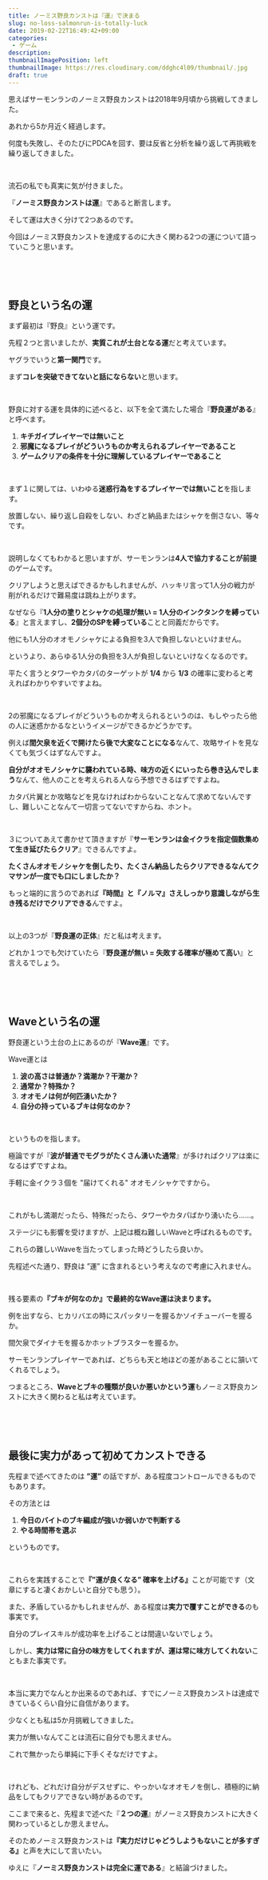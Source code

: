 ```yaml
---
title: ノーミス野良カンストは『運』で決まる
slug: no-loss-salmonrun-is-totally-luck
date: 2019-02-22T16:49:42+09:00
categories: 
 - ゲーム
description: 
thumbnailImagePosition: left
thumbnailImage: https://res.cloudinary.com/ddghc4l09/thumbnail/.jpg
draft: true
---
```


<!--more-->

思えばサーモンランのノーミス野良カンストは2018年9月頃から挑戦してきました。

あれから5か月近く経過します。

何度も失敗し、そのたびにPDCAを回す、要は反省と分析を繰り返して再挑戦を繰り返してきました。

&nbsp;

流石の私でも真実に気が付きました。

『<strong>ノーミス野良カンストは運</strong>』であると断言します。

そして運は大きく分けて2つあるのです。

今回はノーミス野良カンストを達成するのに大きく関わる2つの運について語っていこうと思います。

&nbsp;

&nbsp;
<h2>野良という名の運</h2>
まず最初は『野良』という運です。

先程２つと言いましたが、<strong>実質これが土台となる運</strong>だと考えています。

ヤグラでいうと<strong>第一関門</strong>です。

まず<strong>コレを突破できてないと話にならない</strong>と思います。

&nbsp;

野良に対する運を具体的に述べると、以下を全て満たした場合『<strong>野良運がある</strong>』と呼べます。
<ol>
 	<li><strong>キチガイプレイヤーでは無いこと</strong></li>
 	<li><strong>邪魔になるプレイがどういうものか考えられるプレイヤーであること</strong></li>
 	<li><strong>ゲームクリアの条件を十分に理解しているプレイヤーであること</strong></li>
</ol>
&nbsp;

まず１に関しては、いわゆる<strong>迷惑行為をするプレイヤーでは無いこと</strong>を指します。

放置しない、繰り返し自殺をしない、わざと納品またはシャケを倒さない、等々です。

&nbsp;

説明しなくてもわかると思いますが、サーモンランは<strong>4人で協力することが前提</strong>のゲームです。

クリアしようと思えばできるかもしれませんが、ハッキリ言って1人分の戦力が削がれるだけで難易度は跳ね上がります。

なぜなら『<strong>1人分の塗りとシャケの処理が無い = 1人分のインクタンクを縛っている</strong>』と言えますし、<strong>2個分のSPを縛っている</strong>ことと同義だからです。

他にも1人分のオオモノシャケによる負担を3人で負担しないといけません。

というより、あらゆる1人分の負担を3人が負担しないといけなくなるのです。

平たく言うとタワーやカタパのターゲットが <strong>1/4</strong> から <strong>1/3</strong> の確率に変わると考えればわかりやすいですよね。

&nbsp;

2の邪魔になるプレイがどういうものか考えられるというのは、もしやったら他の人に迷惑かかるなというイメージができるかどうかです。

例えば<strong>間欠泉を近くで開けたら後で大変なことになる</strong>なんて、攻略サイトを見なくても気づくはずなんですよ。

<strong>自分がオオモノシャケに襲われている時、味方の近くにいったら巻き込んでしまう</strong>なんて、他人のことを考えられる人なら予想できるはずですよね。

カタパ片翼とか攻略などを見なければわからないことなんて求めてないんですし、難しいことなんて一切言ってないですからね、ホント。

&nbsp;

３についてあえて書かせて頂きますが『<strong>サーモンランは金イクラを指定個数集めて生き延びたらクリア</strong>』できるんですよ。

<strong>たくさんオオモノシャケを倒したり、たくさん納品したらクリアできるなんてクマサンが一度でも口にしましたか？</strong>

もっと端的に言うのであれば<strong>『時間』と『ノルマ』さえしっかり意識しながら生き残るだけでクリアできる</strong>んですよ。

&nbsp;

以上の3つが『<strong>野良運の正体</strong>』だと私は考えます。

どれか１つでも欠けていたら『<strong>野良運が無い = 失敗する確率が極めて高い</strong>』と言えるでしょう。

&nbsp;

&nbsp;
<h2>Waveという名の運</h2>
野良運という土台の上にあるのが『<strong>Wave運</strong>』です。

Wave運とは
<ol>
 	<li><strong>波の高さは普通か？満潮か？干潮か？</strong></li>
 	<li><strong>通常か？特殊か？</strong></li>
 	<li><strong>オオモノは何が何匹湧いたか？</strong></li>
 	<li><strong>自分の持っているブキは何なのか？</strong></li>
</ol>
&nbsp;

というものを指します。

極論ですが『<strong>波が普通でモグラがたくさん湧いた通常</strong>』が多ければクリアは楽になるはずですよね。

手軽に金イクラ３個を "届けてくれる" オオモノシャケですから。

&nbsp;

これがもし満潮だったら、特殊だったら、タワーやカタパばかり湧いたら……。

ステージにも影響を受けますが、上記は概ね難しいWaveと呼ばれるものです。

これらの難しいWaveを当たってしまった時どうしたら良いか。

先程述べた通り、野良は ”運” に含まれるという考えなので考慮に入れません。

&nbsp;

残る要素の<strong>『</strong><strong>ブキが何なのか』で最終的なWave運は決まります。</strong>

例を出すなら、ヒカリバエの時にスパッタリーを握るかソイチューバーを握るか。

間欠泉でダイナモを握るかホットブラスターを握るか。

サーモンランプレイヤーであれば、どちらも天と地ほどの差があることに頷いてくれるでしょう。

つまるところ、<strong>Waveとブキの種類が良いか悪いかという運</strong>もノーミス野良カンストに大きく関わると私は考えています。

&nbsp;

&nbsp;
<h2><strong>最後に実力があって初めてカンストできる</strong></h2>
先程まで述べてきたのは <strong>”運” </strong>の話ですが、ある程度コントロールできるものでもあります。

その方法とは
<ol>
 	<li><strong>今日のバイトのブキ編成が強いか弱いかで判断する</strong></li>
 	<li><strong>やる時間帯を選ぶ</strong></li>
</ol>
というものです。

&nbsp;

これらを実践することで<strong>『”運が良くなる” 確率を上げる』</strong>ことが可能です（文章にすると凄くおかしいと自分でも思う）。

また、矛盾しているかもしれませんが、ある程度は<strong>実力で覆すことができる</strong>のも事実です。

自分のプレイスキルが成功率を上げることは間違いないでしょう。

しかし、<strong>実力は常に自分の味方をしてくれますが、運は常に味方してくれない</strong>こともまた事実です。

&nbsp;

本当に実力でなんとか出来るのであれば、すでにノーミス野良カンストは達成できているくらい自分に自信があります。

少なくとも私は5か月挑戦してきました。

実力が無いなんてことは流石に自分でも思えません。

これで無かったら単純に下手くそなだけですよ。

&nbsp;

けれども、どれだけ自分がデスせずに、やっかいなオオモノを倒し、積極的に納品をしてもクリアできない時があるのです。

ここまで来ると、先程まで述べた『<strong>２つの運</strong>』がノーミス野良カンストに大きく関わっているとしか思えません。

そのためノーミス野良カンストは<strong>『</strong><strong>実力だけじゃどうしようもないことが多すぎる』</strong>と声を大にして言いたい。

ゆえに『<strong>ノーミス野良カンストは完全に運である</strong>』と結論づけました。
